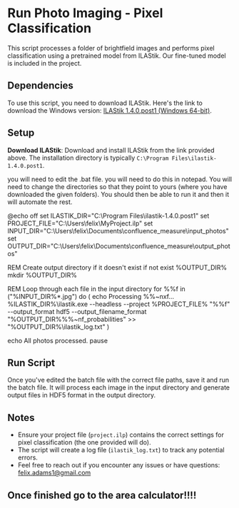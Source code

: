 # Run Photo Imaging - Pixel Classification

This script processes a folder of brightfield images and performs pixel classification using a pretrained model from ILAStik. Our fine-tuned model is included in the project.

## Dependencies

To use this script, you need to download ILAStik. Here's the link to download the Windows version: [ILAStik 1.4.0.post1 (Windows 64-bit)](https://files.ilastik.org/ilastik-1.4.0.post1-win64.exe).

## Setup

**Download ILAStik**: Download and install ILAStik from the link provided above. The installation directory is typically `C:\Program Files\ilastik-1.4.0.post1`.


you will need to edit the .bat file. you will need to do this in notepad. You will need to change the directories so that they point to yours (where you have downloaded the given folders). You should then be able to run it and then it will automate the rest. 

@echo off
set ILASTIK_DIR="C:\Program Files\ilastik-1.4.0.post1"
set PROJECT_FILE="C:\Users\felix\MyProject.ilp"
set INPUT_DIR="C:\Users\felix\Documents\confluence_measure\input_photos"
set OUTPUT_DIR="C:\Users\felix\Documents\confluence_measure\output_photos"

REM Create output directory if it doesn't exist
if not exist %OUTPUT_DIR% mkdir %OUTPUT_DIR%

REM Loop through each file in the input directory
for %%f in ("%INPUT_DIR%\*.jpg") do (
    echo Processing %%~nxf...
    %ILASTIK_DIR%\ilastik.exe --headless --project %PROJECT_FILE% "%%f" --output_format hdf5 --output_filename_format "%OUTPUT_DIR%\%%~nf_probabilities" >> "%OUTPUT_DIR%\ilastik_log.txt"
)

echo All photos processed.
pause


## Run Script

Once you've edited the batch file with the correct file paths, save it and run the batch file. It will process each image in the input directory and generate output files in HDF5 format in the output directory.

## Notes

- Ensure your project file (`project.ilp`) contains the correct settings for pixel classification (the one provided will do).
- The script will create a log file (`ilastik_log.txt`) to track any potential errors.
- Feel free to reach out if you encounter any issues or have questions: felix.adams1@gmail.com

## Once finished go to the area calculator!!!!
